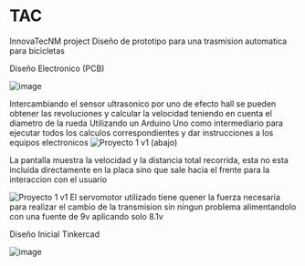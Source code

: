 # TAC
InnovaTecNM project
Diseño de prototipo para una trasmision automatica para bicicletas

Diseño Electronico (PCB)

![image](https://github.com/user-attachments/assets/00c1d934-3299-491f-9c44-e57e1824d999)

Intercambiando el sensor ultrasonico por uno de efecto hall se pueden obtener las revoluciones y calcular la velocidad teniendo en cuenta el diametro de la rueda
Utilizando un Arduino Uno como intermediario para ejecutar todos los calculos correspondientes y dar instrucciones a los equipos electronicos
![Proyecto 1 v1 (abajo)](https://github.com/user-attachments/assets/57b13b4f-94f8-476b-a175-064e5c60ed1a)

La pantalla muestra la velocidad y la distancia total recorrida, esta no esta incluida directamente en la placa sino que sale hacia el frente para la interaccion con el usuario

![Proyecto 1 v1](https://github.com/user-attachments/assets/95665714-da4d-47b1-a672-483ec4c6d5d9)
El servomotor utilizado tiene quener la fuerza necesaria para realizar el cambio de la transmision sin ningun problema alimentandolo con una fuente de 9v aplicando solo 8.1v 

Diseño Inicial Tinkercad

![image](https://github.com/user-attachments/assets/819f2eec-b5cf-46d6-8402-1f7479e68052)
